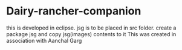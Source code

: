 # Dairy-rancher-companion
this is developed in eclipse.
jsg is to be placed in src folder.
create a package jsg and copy jsg(images) contents to it
This was created in association with Aanchal Garg
